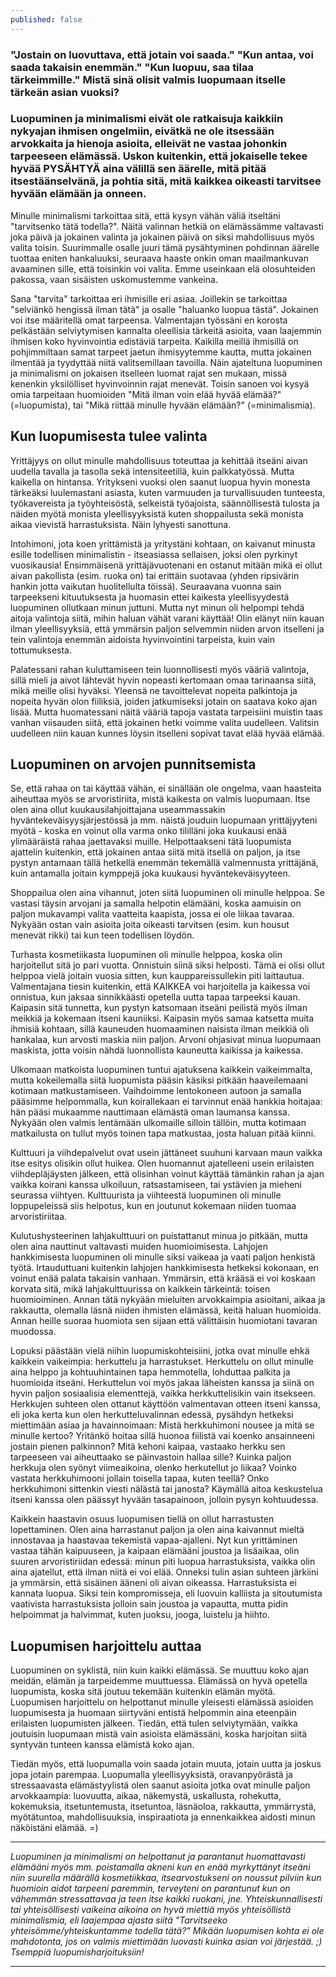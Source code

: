 ```yaml
---
published: false
---
```

### "Jostain on luovuttava, että jotain voi saada." "Kun antaa, voi saada takaisin enemmän." "Kun luopuu, saa tilaa tärkeimmille." Mistä sinä olisit valmis luopumaan itselle tärkeän asian vuoksi?
### Luopuminen ja minimalismi eivät ole ratkaisuja kaikkiin nykyajan ihmisen ongelmiin, eivätkä ne ole itsessään arvokkaita ja hienoja asioita, elleivät ne vastaa johonkin tarpeeseen elämässä. Uskon kuitenkin, että jokaiselle tekee hyvää PYSÄHTYÄ aina välillä sen äärelle, mitä pitää itsestäänselvänä, ja pohtia sitä, mitä kaikkea oikeasti tarvitsee hyvään elämään ja onneen.

Minulle minimalismi tarkoittaa sitä, että kysyn vähän väliä itseltäni "tarvitsenko tätä todella?". Näitä valinnan hetkiä on elämässämme valtavasti joka päivä ja jokainen valinta ja jokainen päivä on siksi mahdollisuus myös valita toisin. Suurimmalle osalle juuri tämä pysähtyminen pohdinnan äärelle tuottaa eniten hankaluuksi, seuraava haaste onkin oman maailmankuvan avaaminen sille, että toisinkin voi valita. Emme useinkaan elä olosuhteiden pakossa, vaan sisäisten uskomustemme vankeina.

Sana "tarvita" tarkoittaa eri ihmisille eri asiaa. Joillekin se tarkoittaa "selviänkö hengissä ilman tätä" ja osalle "haluanko luopua tästä". Jokainen voi itse määritellä omat tarpeensa. Valmentajan työssäni en korosta pelkästään selviytymisen kannalta oleellisia tärkeitä asioita, vaan laajemmin ihmisen koko hyvinvointia edistäviä tarpeita. Kaikilla meillä ihmisillä on pohjimmiltaan samat tarpeet jaetun ihmisyytemme kautta, mutta jokainen ilmentää ja tyydyttää niitä valitsemillaan tavoilla. Näin ajateltuna luopuminen ja minimalismi on jokaisen itselleen luomat rajat sen mukaan, missä kenenkin yksilölliset hyvinvoinnin rajat menevät. Toisin sanoen voi kysyä omia tarpeitaan huomioiden "Mitä ilman voin elää hyvää elämää?" (=luopumista), tai "Mikä riittää minulle hyvään elämään?" (=minimalismia).

##  Kun luopumisesta tulee valinta

Yrittäjyys on ollut minulle mahdollisuus toteuttaa ja kehittää itseäni aivan uudella tavalla ja tasolla sekä intensiteetillä, kuin palkkatyössä. Mutta kaikella on hintansa. Yritykseni vuoksi olen saanut luopua hyvin monesta tärkeäksi luulemastani asiasta, kuten varmuuden ja turvallisuuden tunteesta, työkavereista ja työyhteisöstä, selkeistä työajoista, säännöllisestä tulosta ja näiden myötä monista yleellisyyksistä kuten shoppailusta sekä monista aikaa vievistä harrastuksista. Näin lyhyesti sanottuna.

Intohimoni, jota koen yrittämistä ja yritystäni kohtaan, on kaivanut minusta esille todellisen minimalistin - itseasiassa sellaisen, joksi olen pyrkinyt vuosikausia! Ensimmäisenä yrittäjävuotenani en ostanut mitään mikä ei ollut aivan pakollista (esim. ruoka on) tai erittäin suotavaa (yhden ripsivärin hankin jotta vaikutan huolitellulta töissä). Seuraavana vuonna sain tarpeekseni kituutuksesta ja huomasin ettei kaikesta yleellisyydestä luopuminen ollutkaan minun juttuni. Mutta nyt minun oli helpompi tehdä aitoja valintoja siitä, mihin haluan vähät varani käyttää! Olin elänyt niin kauan ilman yleellisyyksiä, että ymmärsin paljon selvemmin niiden arvon itselleni ja tein valintoja enemmän aidoista hyvinvointini tarpeista, kuin vain tottumuksesta.

Palatessani rahan kuluttamiseen tein luonnollisesti myös vääriä valintoja, sillä mieli ja aivot lähtevät hyvin nopeasti kertomaan omaa tarinaansa siitä, mikä meille olisi hyväksi. Yleensä ne tavoittelevat nopeita palkintoja ja nopeita hyvän olon fiiliksiä, joiden jatkumiseksi jotain on saatava koko ajan lisää. Mutta huomatessani näitä vääriä tapoja vastata tarpeisiini muistin taas vanhan viisauden siitä, että jokainen hetki voimme valita uudelleen. Valitsin uudelleen niin kauan kunnes löysin itselleni sopivat tavat elää hyvää elämää.

## Luopuminen on arvojen punnitsemista

Se, että rahaa on tai käyttää vähän, ei sinällään ole ongelma, vaan haasteita aiheuttaa myös se arvoristiriita, mistä kaikesta on valmis luopumaan. Itse olen aina ollut kuukausilahjoittajana useammassakin hyväntekeväisyysjärjestössä ja mm. näistä jouduin luopumaan yrittäjyyteni myötä - koska en voinut olla varma onko tililläni joka kuukausi enää ylimääräistä rahaa jaettavaksi muille. Helpottaakseni tätä luopumista ajattelin kuitenkin, että jokainen antaa siitä mitä itsellä on paljon, ja itse pystyn antamaan tällä hetkellä enemmän tekemällä valmennusta yrittäjänä, kuin antamalla joitain kymppejä joka kuukausi hyväntekeväisyyteen.

Shoppailua olen aina vihannut, joten siitä luopuminen oli minulle helppoa. Se vastasi täysin arvojani ja samalla helpotin elämääni, koska aamuisin on paljon mukavampi valita vaatteita kaapista, jossa ei ole liikaa tavaraa. Nykyään ostan vain asioita joita oikeasti tarvitsen (esim. kun housut menevät rikki) tai kun teen todellisen löydön.

Turhasta kosmetiikasta luopuminen oli minulle helppoa, koska olin harjoitellut sitä jo pari vuotta. Onnistuin siinä siksi helposti. Tämä ei olisi ollut helppoa vielä joitain vuosia sitten, kun kauppareissullekin piti laittautua. Valmentajana tiesin kuitenkin, että KAIKKEA voi harjoitella ja kaikessa voi onnistua, kun jaksaa sinnikkäästi opetella uutta tapaa tarpeeksi kauan. Kaipasin sitä tunnetta, kun pystyn katsomaan itseäni peilistä myös ilman meikkiä ja kokemaan itseni kauniiksi. Kaipasin myös samaa katsetta muita ihmisiä kohtaan, sillä kauneuden huomaaminen naisista ilman meikkiä oli hankalaa, kun arvosti maskia niin paljon. Arvoni ohjasivat minua luopumaan maskista, jotta voisin nähdä luonnollista kauneutta kaikissa ja kaikessa.

Ulkomaan matkoista luopuminen tuntui ajatuksena kaikkein vaikeimmalta, mutta kokeilemalla siitä luopumista pääsin käsiksi pitkään haaveilemaani kotimaan matkustamiseen. Vaihdoimme lentokoneen autoon ja samalla pääsimme helpommalla, kun koirallekaan ei tarvinnut enää hankkia hoitajaa: hän pääsi mukaamme nauttimaan elämästä oman laumansa kanssa. Nykyään olen valmis lentämään ulkomaille silloin tällöin, mutta kotimaan matkailusta on tullut myös toinen tapa matkustaa, josta haluan pitää kiinni.

Kulttuuri ja viihdepalvelut ovat usein jättäneet suuhuni karvaan maun vaikka itse esitys olisikin ollut huikea. Olen huomannut ajatelleeni usein erilaisten viihdepläjäysten jälkeen, että olisinhan voinut käyttää tämänkin rahan ja ajan vaikka koirani kanssa ulkoiluun, ratsastamiseen, tai ystävien ja mieheni seurassa viihtyen. Kulttuurista ja viihteestä luopuminen oli minulle loppupeleissä siis helpotus, kun en joutunut kokemaan niiden tuomaa arvoristiriitaa.

Kulutushysteerinen lahjakulttuuri on puistattanut minua jo pitkään, mutta olen aina nauttinut valtavasti muiden huomioimisesta. Lahjojen hankkimisesta luopuminen oli minulle siksi vaikeaa ja vaati paljon henkistä työtä. Irtauduttuani kuitenkin lahjojen hankkimisesta hetkeksi kokonaan, en voinut enää palata takaisin vanhaan. Ymmärsin, että krääsä ei voi koskaan korvata sitä, mikä lahjakulttuurissa on kaikkein tärkeintä: toisen huomioiminen. Annan tätä nykyään mieluiten arvokkaimpia asioitani, aikaa ja rakkautta, olemalla läsnä niiden ihmisten elämässä, keitä haluan huomioida. Annan heille suoraa huomiota sen sijaan että välittäisin huomiotani tavaran muodossa.

Lopuksi päästään vielä niihin luopumiskohteisiini, jotka ovat minulle ehkä kaikkein vaikeimpia: herkuttelu ja harrastukset. Herkuttelu on ollut minulle aina helppo ja kohtuuhintainen tapa hemmotella, lohduttaa palkita ja huomioida itseäni. Herkuttelun voi myös jakaa läheisten kanssa ja siinä on hyvin paljon sosiaalisia elementtejä, vaikka herkkuttelisikin vain itsekseen. Herkkujen suhteen olen ottanut käyttöön valmentavan otteen itseni kanssa, eli joka kerta kun olen herkutteluvalinnan edessä, pysähdyn hetkeksi miettimään asiaa ja havainnoimaan: Mistä herkkuhimoni nousee ja mitä se minulle kertoo? Yritänkö hoitaa sillä huonoa fiilistä vai koenko ansainneeni jostain pienen palkinnon? Mitä kehoni kaipaa, vastaako herkku sen tarpeeseen vai aiheuttaako se päinvastoin hallaa sille? Kuinka paljon herkkuja olen syönyt viimeaikoina, olenko herkutellut jo liikaa? Voinko vastata herkkuhimooni jollain toisella tapaa, kuten teellä? Onko herkkuhimoni sittenkin viesti nälästä tai janosta? Käymällä aitoa keskustelua itseni kanssa olen päässyt hyvään tasapainoon, jolloin pysyn kohtuudessa.

Kaikkein haastavin osuus luopumisen tiellä on ollut harrastusten lopettaminen. Olen aina harrastanut paljon ja olen aina kaivannut mieltä innostavaa ja haastavaa tekemistä vapaa-ajalleni. Nyt kun yrittäminen vastaa tähän kaipuuseen, ja kaipaan elämääni joustoa ja lisäaikaa, olin suuren arvoristiriidan edessä: minun piti luopua harrastuksista, vaikka olin aina ajatellut, että ilman niitä ei voi elää.
Onneksi tulin asian suhteen järkiini ja ymmärsin, että sisäinen ääneni oli aivan oikeassa. Harrastuksista ei kannata luopua. Siksi tein kompromisseja, eli luovuin kalliista ja sitoutumista vaativista harrastuksista jolloin sain joustoa ja vapautta, mutta pidin helpoimmat ja halvimmat, kuten juoksu, jooga, luistelu ja hiihto.

## Luopumisen harjoittelu auttaa

Luopuminen on syklistä, niin kuin kaikki elämässä. Se muuttuu koko ajan meidän, elämän ja tarpeidemme muuttuessa. Elämässä on hyvä opetella luopumista, koska sitä joutuu tekemään kuitenkin elämän myötä. Luopumisen harjoittelu on helpottanut minulle yleisesti elämässä asioiden luopumisesta ja huomaan siirtyväni entistä helpommin aina eteenpäin erilaisten luopumisten jälkeen. Tiedän, että tulen selviytymään, vaikka joutuisin luopumaan mistä vain asioista elämässäni, koska harjoitan siitä syntyvän tunteen kanssa elämistä koko ajan.

Tiedän myös, että luopumalla voin saada jotain muuta, jotain uutta ja joskus jopa jotain parempaa. Luopumalla yleellisyyksistä, oravanpyörästä ja stressaavasta elämästyylistä olen saanut asioita jotka ovat minulle paljon arvokkaampia: luovuutta, aikaa, näkemystä, uskallusta, rohekutta, kokemuksia, itsetuntemusta, itsetuntoa, läsnäoloa, rakkautta, ymmärrystä, myötätuntoa, mahdollisuuksia, inspiraatiota ja ennenkaikkea aidosti minun näköistäni elämää. =)

___

_Luopuminen ja minimalismi on helpottanut ja parantanut huomattavasti elämääni myös mm. poistamalla akneni kun en enää myrkyttänyt itseäni niin suurella määrällä kosmetiikkaa, itsearvostukseni on noussut pilviin kun huomioin aidot tarpeeni paremmin, terveyteni on parantunut kun on vähemmän stressattavaa ja teen itse kaikki ruokani, jne.
Yhteiskunnallisesti tai yhteisöllisesti vaikeina aikoina on hyvä miettiä myös yhteisöllistä minimalismia, eli laajempaa ajasta siitä "Tarvitseeko yhteisömme/yhteiskuntamme todella tätä?" Mikään luopumisen kohta ei ole mahdotonta, jos on valmis miettimään luovasti kuinka asian voi järjestää. ;)
Tsemppiä luopumisharjoituksiin!_

___
